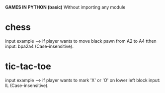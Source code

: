 **GAMES IN PYTHON (basic)**
Without importing any module


# chess
input example --> if player wants to move black pawn from A2 to A4 tthen input: bpa2a4 (Case-insensitive).

# tic-tac-toe
input example --> if player wants to mark 'X' or 'O' on lower left block input: lL (Case-insensitive).
